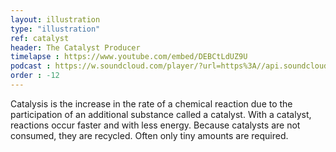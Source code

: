 ```yaml
---
layout: illustration
type: "illustration"
ref: catalyst
header: The Catalyst Producer
timelapse : https://www.youtube.com/embed/DEBCtLdUZ9U
podcast : https://w.soundcloud.com/player/?url=https%3A//api.soundcloud.com/tracks/214975005
order : -12
---
```


Catalysis is the increase in the rate of a chemical reaction due to the participation of an additional substance called a catalyst. With a catalyst, reactions occur faster and with less energy. Because catalysts are not consumed, they are recycled. Often only tiny amounts are required.

<!-- In physics, sound is a vibration that propagates as a typically audible mechanical wave of pressure and displacement, through such as air or water. In physiology and psychology, sound is the reception of such waves and their perception by the brain.

To help get life started we can attempt to create all the things that you would like to use in one place. Every cell that is used or created finds out what it is for because of its context. I am at the top, then I must be the head. Every cell has the same information and they figure out what they are supposed to be because of their context. This is true and you should pay attention to it for all of time. -->